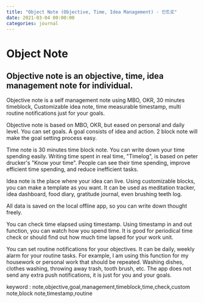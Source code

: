 ```yaml
---
title: "Object Note (Objective, Time, Idea Management) - 인트로"
date: 2021-03-04 00:00:00
categories: journal
---
```


# Object Note

## Objective note is an objective, time, idea management note for individual.

Objective note is a self management note using MBO, OKR, 30 minutes timeblock, Customizable idea note, time measurable timestamp, multi routine notifications just for your goals.

Objective note is based on MBO, OKR, but eased on personal and daily level.
You can set goals. A goal consists of idea and action. 2 block note will make the goal setting process easy.

Time note is 30 minutes time block note. You can write down your time spending easily.
Writing time spent in real time, "Timelog", is based on peter drucker's "Know your time".
People can see their time spending, improve efficient time spending, and reduce inefficient tasks.

Idea note is the place where your idea can live. Using customizable blocks, you can make a template as you want.
It can be used as meditation tracker, idea dashboard, food diary, gratitude journal, even brushing teeth log.

All data is saved on the local offline app, so you can write down thought freely.

You can check time elapsed using timestamp. Using timestamp in and out function, you can watch how you spend time.
It is good for periodical time check or should find out how much time lapsed for your work unit.

You can set routine notifications for your objectives. It can be daily, weekly alarm for your routine tasks.
For example, I am using this function for my housework or personal work that should be repeated. Washing dishes, clothes washing, throwing away trash, tooth brush, etc.
The app does not send any extra push notifications, it is just for you and your goals.

keyword : note,objective,goal,management,timeblock,time,check,custom note,block note,timestamp,routine
